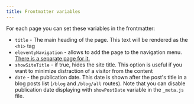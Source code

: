 ```yaml
---
title: Frontmatter variables
---
```


For each page you can set these variables in the
frontmatter:

- `title` - The main heading of the page. 
  This text will be rendered as the `<h1>` tag
- `eleventyNavigation` - allows to add the page
  to the navigation menu. [There is a separate page
    for it.](/docs/navigation)
- `showSiteTitle` - if true, hides the site title. This option
  is useful if you want to minimize distraction of a visitor
  from the content
- `date` - the publication date. This date is shown after the post's title
  in a blog posts list (`/blog` and `/blog/all` routes).
  Note that you can disable publication date
  displaying with `showPostDate` variable in the `_meta.js` file.
  